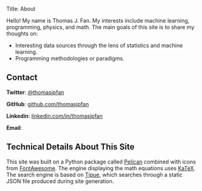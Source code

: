 Title: About

Hello! My name is Thomas J. Fan. My interests include machine learning, programming, physics, and math. The main goals of this site is to share my thoughts on:

- Interesting data sources through the lens of statistics and machine learning.
- Programming methodologies or paradigms.

## Contact

**Twitter**: <a href="https://twitter.com/thomasjpfan" target="_blank" rel="noopener">@thomasjpfan</a>

**GitHub**: <a href="https://github.com/thomasjpfan" target="_blank" rel="noopener">github.com/thomasjpfan</a>

**Linkedin**: <a href="https://www.linkedin.com/in/thomasjpfan/" target="_blank" rel="noopener">linkedin.com/in/thomasjpfan</a>

**Email**: <script>
var username = "thomasjpfan";
var hostname = "gmail.com";
var linktext = username + "@" + hostname ;
document.write("<a href='" + "mail" + "to:" + username + "@" + hostname + "'>" + linktext + "</a>");
</script>


## Technical Details About This Site

This site was built on a Python package called [Pelican](http://docs.getpelican.com/) combined with icons from [FontAwesome](http://fontawesome.io/). The engine displaying the math equations uses [KaTeX](https://khan.github.io/KaTeX/). The search engine is based on [Tipue](http://www.tipue.com/search/), which searches through a static JSON file produced during site generation.

